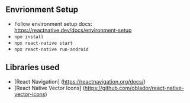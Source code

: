 ## Envrionment Setup
* Follow environment setup docs: https://reactnative.dev/docs/environment-setup
* `npm install` 
* `npx react-native start`
* `npx react-native run-android`

## Libraries used
* [React Navigation] (https://reactnavigation.org/docs/)
* [React Native Vector Icons] (https://github.com/oblador/react-native-vector-icons)
